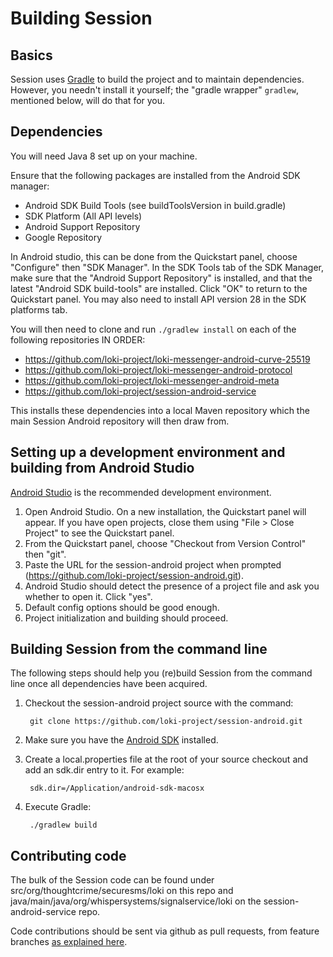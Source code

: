 Building Session
===============

Basics
------

Session uses [Gradle](http://gradle.org) to build the project and to maintain
dependencies.  However, you needn't install it yourself; the
"gradle wrapper" `gradlew`, mentioned below, will do that for you.

Dependencies
---------------
You will need Java 8 set up on your machine.

Ensure that the following packages are installed from the Android SDK manager:

* Android SDK Build Tools (see buildToolsVersion in build.gradle)
* SDK Platform (All API levels)
* Android Support Repository
* Google Repository

In Android studio, this can be done from the Quickstart panel, choose "Configure" then "SDK Manager". In the SDK Tools tab of the SDK Manager, make sure that the "Android Support Repository" is installed, and that the latest "Android SDK build-tools" are installed. Click "OK" to return to the Quickstart panel. You may also need to install API version 28 in the SDK platforms tab.

You will then need to clone and run `./gradlew install` on each of the following repositories IN ORDER:

* https://github.com/loki-project/loki-messenger-android-curve-25519
* https://github.com/loki-project/loki-messenger-android-protocol
* https://github.com/loki-project/loki-messenger-android-meta
* https://github.com/loki-project/session-android-service

This installs these dependencies into a local Maven repository which the main Session Android repository will then draw from.

Setting up a development environment and building from Android Studio
------------------------------------

[Android Studio](https://developer.android.com/sdk/installing/studio.html) is the recommended development environment.

1. Open Android Studio. On a new installation, the Quickstart panel will appear. If you have open projects, close them using "File > Close Project" to see the Quickstart panel.
2. From the Quickstart panel, choose "Checkout from Version Control" then "git".
3. Paste the URL for the session-android project when prompted (https://github.com/loki-project/session-android.git).
4. Android Studio should detect the presence of a project file and ask you whether to open it. Click "yes".
5. Default config options should be good enough.
6. Project initialization and building should proceed.

Building Session from the command line
---------------

The following steps should help you (re)build Session from the command line once all dependencies have been acquired.

1. Checkout the session-android project source with the command:

        git clone https://github.com/loki-project/session-android.git

2. Make sure you have the [Android SDK](https://developer.android.com/sdk/index.html) installed.
3. Create a local.properties file at the root of your source checkout and add an sdk.dir entry to it. For example:

        sdk.dir=/Application/android-sdk-macosx

4. Execute Gradle:

        ./gradlew build

Contributing code
-----------------

The bulk of the Session code can be found under src/org/thoughtcrime/securesms/loki on this repo and java/main/java/org/whispersystems/signalservice/loki on the session-android-service repo.

Code contributions should be sent via github as pull requests, from feature branches [as explained here](https://help.github.com/articles/using-pull-requests).
